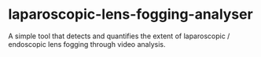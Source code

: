 # laparoscopic-lens-fogging-analyser
A simple tool that detects and quantifies the extent of laparoscopic / endoscopic lens fogging through video analysis.
